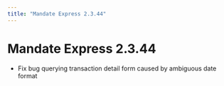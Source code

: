 ```yaml
---
title: "Mandate Express 2.3.44"
---
```


# Mandate Express 2.3.44

- Fix bug querying transaction detail form caused by ambiguous date format
